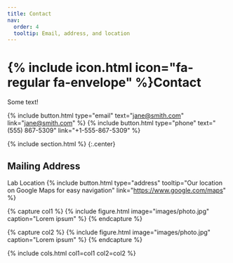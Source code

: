 ```yaml
---
title: Contact
nav:
  order: 4
  tooltip: Email, address, and location
---
```


# {% include icon.html icon="fa-regular fa-envelope" %}Contact
Some text!

{%
  include button.html
  type="email"
  text="jane@smith.com"
  link="jane@smith.com"
%}
{%
  include button.html
  type="phone"
  text="(555) 867-5309"
  link="+1-555-867-5309"
%}



{% include section.html %}
{:.center}
## Mailing Address
Lab Location
{%
  include button.html
  type="address"
  tooltip="Our location on Google Maps for easy navigation"
  link="https://www.google.com/maps"
%}

{% capture col1 %}
{%
  include figure.html
  image="images/photo.jpg"
  caption="Lorem ipsum"
%}
{% endcapture %}

{% capture col2 %}
{%
  include figure.html
  image="images/photo.jpg"
  caption="Lorem ipsum"
%}
{% endcapture %}

{% include cols.html col1=col1 col2=col2 %}

